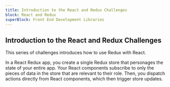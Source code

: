 ```yaml
---
title: Introduction to the React and Redux Challenges
block: React and Redux
superBlock: Front End Development Libraries
---
```


## Introduction to the React and Redux Challenges

This series of challenges introduces how to use Redux with React.

In a React Redux app, you create a single Redux store that personages the state of your entire app. Your React components subscribe to only the pieces of data in the store that are relevant to their role. Then, you dispatch actions directly from React components, which then trigger store updates.
